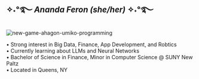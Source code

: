 ## ✧˖°࿐ <em>Ananda Feron (she/her)</em> ✧˖°࿐
![new-game-ahagon-umiko-programming](https://github.com/user-attachments/assets/6c0a4664-ae7b-4ab0-b4ff-614a4edb856d)

• Strong interest in Big Data, Finance, App Development, and Robtics<br/>
• Currently learning about LLMs and Neural Networks<br/>
• Bachelor of Science in Finance, Minor in Computer Science @ SUNY New Paltz<br/>
• Located in Queens, NY<br/>
